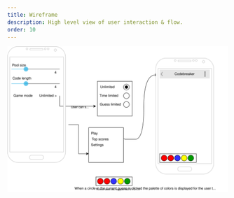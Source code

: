 ```yaml
---
title: Wireframe 
description: High level view of user interaction & flow. 
order: 10
---
```


[![Wireframe diagram](images/wireframe.svg)](pdf/wireframe.pdf)